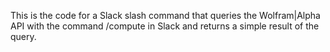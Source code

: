 This is the code for a Slack slash command that queries the Wolfram|Alpha API with the command /compute in Slack and returns a simple result of the query.
